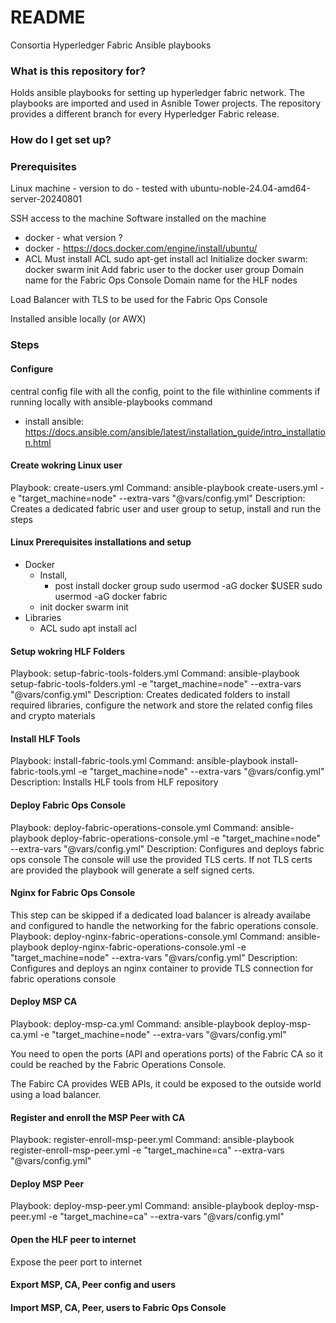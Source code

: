 # README #

Consortia Hyperledger Fabric Ansible playbooks

### What is this repository for? ###

Holds ansible playbooks for setting up hyperledger fabric network. The playbooks are imported and used in Asnible Tower projects.
The repository provides a different branch for every Hyperledger Fabric release.


### How do I get set up? ###


### Prerequisites ###

Linux machine - version to do - tested with ubuntu-noble-24.04-amd64-server-20240801

SSH access to the machine
Software installed on the machine 
- docker - what version ?
- docker - https://docs.docker.com/engine/install/ubuntu/
- ACL Must install ACL sudo apt-get install acl
Initialize docker swarm: docker swarm init
Add fabric user to the docker user group
Domain name for the Fabric Ops Console
Domain name for the HLF nodes 




Load Balancer with TLS to be used for the Fabric Ops Console

Installed ansible locally (or AWX)






### Steps ###

#### Configure
central config file with all the config, point to the file withinline comments
if running locally with ansible-playbooks command
- install ansible: https://docs.ansible.com/ansible/latest/installation_guide/intro_installation.html

#### Create wokring Linux user

Playbook: create-users.yml
Command: ansible-playbook create-users.yml  -e "target_machine=node" --extra-vars "@vars/config.yml"
Description: Creates a dedicated fabric user and user group to setup, install and run the steps

#### Linux Prerequisites installations and setup
- Docker
    - Install, 
        - post install docker group 
          sudo usermod -aG docker $USER
          sudo usermod -aG docker fabric
    - init 
        	docker swarm init
- Libraries
    - ACL 
        sudo apt install acl


#### Setup wokring HLF Folders

Playbook: setup-fabric-tools-folders.yml
Command: ansible-playbook setup-fabric-tools-folders.yml  -e "target_machine=node" --extra-vars "@vars/config.yml"
Description: Creates dedicated folders to install required libraries, configure the network and store the related config files and crypto materials


#### Install HLF Tools

Playbook: install-fabric-tools.yml
Command: ansible-playbook install-fabric-tools.yml  -e "target_machine=node" --extra-vars "@vars/config.yml"
Description: Installs HLF tools from HLF repository

#### Deploy Fabric Ops Console

Playbook: deploy-fabric-operations-console.yml
Command: ansible-playbook deploy-fabric-operations-console.yml  -e "target_machine=node" --extra-vars "@vars/config.yml"
Description: Configures and deploys fabric ops console
The console will use the provided TLS certs. If not TLS certs are provided the playbook will generate a self signed certs.


#### Nginx for Fabric Ops Console 

This step can be skipped if a dedicated load balancer is already availabe and configured to handle the networking for the fabric operations console.
Playbook: deploy-nginx-fabric-operations-console.yml
Command: ansible-playbook deploy-nginx-fabric-operations-console.yml  -e "target_machine=node" --extra-vars "@vars/config.yml"
Description: Configures and deploys an nginx container to provide TLS connection for fabric operations console

#### Deploy MSP CA

Playbook: deploy-msp-ca.yml
Command: ansible-playbook deploy-msp-ca.yml  -e "target_machine=node" --extra-vars "@vars/config.yml"

You need to open the ports (API and operations ports) of the Fabric CA so it could be reached by the Fabric Operations Console.

The Fabirc CA provides WEB APIs, it could be exposed to the outside world using a load balancer.


#### Register and enroll the MSP Peer with CA

Playbook: register-enroll-msp-peer.yml
Command: ansible-playbook register-enroll-msp-peer.yml  -e "target_machine=ca" --extra-vars "@vars/config.yml"


#### Deploy MSP Peer

Playbook: deploy-msp-peer.yml
Command: ansible-playbook deploy-msp-peer.yml  -e "target_machine=ca" --extra-vars "@vars/config.yml"

#### Open the HLF peer to internet

Expose the peer port to internet

#### Export MSP, CA, Peer config and users

#### Import MSP, CA, Peer, users to Fabric Ops Console




